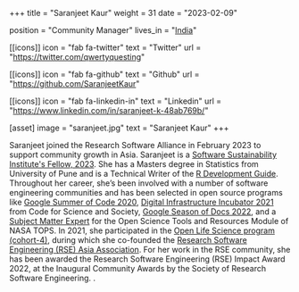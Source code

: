 +++
title = "Saranjeet Kaur"
weight = 31
date = "2023-02-09"

position = "Community Manager"
lives_in = "[India](https://www.timeanddate.com/worldclock/india/new-delhi)"

[[icons]]
  icon = "fab fa-twitter"
  text = "Twitter"
  url = "https://twitter.com/qwertyquesting"

[[icons]]
  icon = "fab fa-github"
  text = "Github"
  url = "https://github.com/SaranjeetKaur"

[[icons]]
  icon = "fab fa-linkedin-in"
  text = "Linkedin"
  url = "https://www.linkedin.com/in/saranjeet-k-48ab769b/"

[asset]
  image = "saranjeet.jpg"
  text = "Saranjeet Kaur"
+++

Saranjeet joined the Research Software Alliance in February 2023 to support community growth in Asia. Saranjeet is a [Software Sustainability Institute's Fellow, 2023](https://www.software.ac.uk/about/fellows). She has a Masters degree in Statistics from University of Pune and is a Technical Writer of the [R Development Guide](https://contributor.r-project.org/rdevguide/). Throughout her career, she’s been involved with a number of software engineering communities and has been selected in open source programs like [Google Summer of Code 2020](https://summerofcode.withgoogle.com/archive/2020/projects/6019152965271552), [Digital Infrastructure Incubator 2021](https://www.codeforsociety.org/incubator/projects/building-community-around-the-r-development-guide) from Code for Science and Society, [Google Season of Docs 2022](https://github.com/rstats-gsod/gsod2022/wiki/GSOD-2022-Proposal), and a [Subject Matter Expert](https://github.com/nasa/Transform-to-Open-Science/blob/main/docs/Area2_Capacity_Sharing/Open-Science-101/curriculum_leads.md#open-science-tools-and-resources) for the Open Science Tools and Resources Module of NASA TOPS. In 2021, she participated in the [Open Life Science program (cohort-4)](https://openlifesci.org/ols-4/projects-participants/), during which she co-founded the [Research Software Engineering (RSE) Asia Association](https://rse-asia.github.io/RSE_Asia/). For her work in the RSE community, she has been awarded the Research Software Engineering (RSE) Impact Award 2022, at the Inaugural Community Awards by the Society of Research Software Engineering.
.
